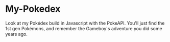 # My-Pokedex
Look at my Pokédex build in Javascript with the PokeAPI. You'll just find the 1st gen Pokémons, and remember the Gameboy's adventure you did some years ago.
